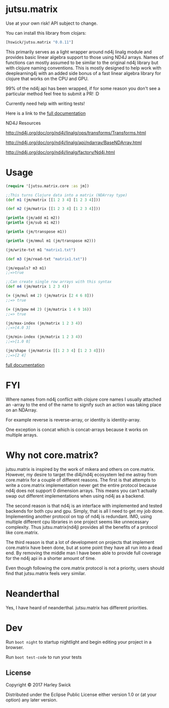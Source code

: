 # jutsu.matrix

Use at your own risk! API subject to change.

You can install this library from clojars:
```clojure
[hswick/jutsu.matrix "0.0.11"]
```
This primarily serves as a light wrapper around nd4j linalg module and provides basic linear algebra support to those using ND4J arrays.
Names of functions can mostly assumed to be similar to the original nd4j library but with clojure naming conventions. This is mostly designed to help work with deeplearning4j with an added side bonus of a fast linear algebra library for clojure
that works on the CPU and GPU.

99% of the nd4j api has been wrapped, if for some reason you don't see a particular method feel free to submit a PR! :D

Currently need help with writing tests!

Here is a link to the [full documentation](https://hswick.github.io/jutsu.matrix/jutsu.matrix.core.html)

ND4J Resources

http://nd4j.org/doc/org/nd4j/linalg/ops/transforms/Transforms.html

http://nd4j.org/doc/org/nd4j/linalg/api/ndarray/BaseNDArray.html

http://nd4j.org/doc/org/nd4j/linalg/factory/Nd4j.html

# Usage

```clojure
(require '[jutsu.matrix.core :as jm])

;;This turns Clojure data into a matrix (NDArray type)
(def m1 (jm/matrix [[1 2 3 4] [1 2 3 4]]))

(def m2 (jm/matrix [[1 2 3 4] [1 2 3 4]]))

(println (jm/add m1 m2))
(println (jm/sub m1 m2))

(println (jm/transpose m1))

(println (jm/mmul m1 (jm/transpose m2)))

(jm/write-txt m1 "matrix1.txt")

(def m3 (jm/read-txt "matrix1.txt"))

(jm/equals? m3 m1)
;;=>true

;;Can create single row arrays with this syntax
(def m4 (jm/matrix 1 2 3 4))

(= (jm/mul m4 2) (jm/matrix [2 4 6 8]))
;;=> true

(= (jm/pow m4 2) (jm/matrix 1 4 9 16))
;;=> true

(jm/max-index (jm/matrix 1 2 3 4))
;;=>[4.0 3]

(jm/min-index (jm/matrix 1 2 3 4))
;;=>[1.0 0]

(jm/shape (jm/matrix [[1 2 3 4] [1 2 3 4]]))
;;=>[2 4]
```

[full documentation](https://hswick.github.io/jutsu.matrix/jutsu.matrix.core.html)

# FYI

Where names from nd4j conflict with clojure core names I usually attached an -array to the end
of the name to signify such an action was taking place on an NDArray.

For example reverse is reverse-array, or identity is identity-array.

One exception is concat which is concat-arrays because it works on multiple arrays.

# Why not core.matrix?

jutsu.matrix is inspired by the work of mikera and others on core.matrix. However, my desire to target the dl4j/nd4j ecosystem led me
astray from core.matrix for a couple of different reasons. The first is that attempts to write a core.matrix implementation never get the entire protocol
because nd4j does not support 0 dimension arrays. This means you can't actually swap out different implementations when using nd4j as a backend.

The second reason is that nd4j is an interface with implemented and tested backends for both cpu and gpu. Simply, that is all I need to get my job done. Implementing another protocol on top of nd4j is redundant. IMO, using multiple different cpu libraries in one project seems like unnecessary complexity. Thus jutsu.matrix(nd4j) provides all the benefits of a protocol like core.matrix.

The third reason is that a lot of development on projects that implement core.matrix have been done, but at some point they have all run into a dead end. By removing the middle man I have been able to provide full coverage for the nd4j api in a shorter amount of time.

Even though following the core.matrix protocol is not a priority, users should find that jutsu.matrix feels very similar.

# Neanderthal

Yes, I have heard of neanderthal. jutsu.matrix has different priorities.

# Dev

Run `boot night` to startup nightlight and begin editing your project in a browser.

Run `boot test-code` to run your tests

## License

Copyright © 2017 Harley Swick

Distributed under the Eclipse Public License either version 1.0 or (at
your option) any later version.
